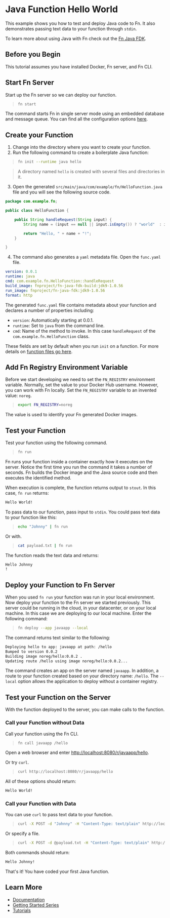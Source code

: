 # Java Function Hello World

This example shows you how to test and deploy Java code to Fn. It also demonstrates passing text data to your function through `stdin`. 

To learn more about using Java with Fn check out the [Fn Java FDK](https://github.com/fnproject/fdk-java).

## Before you Begin

This tutorial assumes you have installed Docker, Fn server, and Fn CLI.

## Start Fn Server

Start up the Fn server so we can deploy our function.

>```sh
>fn start
>```

The command starts Fn in single server mode using an embedded database and message queue. You can find all the
configuration options [here](../../../../docs/operating/options.md). 

## Create your Function 

1. Change into the directory where you want to create your function.
1. Run the following command to create a boilerplate Java function: 

>```sh
>fn init --runtime java hello
>```
    
>A directory named `hello` is created with several files and directories in it.

<ol start="3">
  <li>Open the generated <code>src/main/java/com/example/fn/HelloFunction.java</code> file and you will see the following source code.</li>
</ol>

```java
package com.example.fn;

public class HelloFunction {

    public String handleRequest(String input) {
        String name = (input == null || input.isEmpty()) ? "world"  : input;

        return "Hello, " + name + "!";
    }

}
```

<ol start="4">
  <li>The command also generates a <code>yaml</code> metadata file. Open the <code>func.yaml</code> file.</li>
</ol>

```yaml
version: 0.0.1
runtime: java
cmd: com.example.fn.HelloFunction::handleRequest
build_image: fnproject/fn-java-fdk-build:jdk9-1.0.56
run_image: fnproject/fn-java-fdk:jdk9-1.0.56
format: http
```

The generated `func.yaml` file contains metadata about your function and declares a number of properties including:

* `version`: Automatically starting at 0.0.1.
* `runtime`: Set to `java` from the command line.
* `cmd`: Name of the method to invoke. In this case `handleRequest` of the `com.example.fn.HelloFunction` class.

These fields are set by default when you run `init` on a function. For more details on [function files go here](../../../../docs/developers/function-file.md).

## Add Fn Registry Environment Variable

Before we start developing we need to set the `FN_REGISTRY` environment variable. Normally, set the value to your Docker Hub username. However, you can work with Fn locally.  Set the `FN_REGISTRY` variable to an invented value: `noreg`.

>```sh
>export FN_REGISTRY=noreg
>```

The value is used to identify your Fn generated Docker images.

## Test your Function

Test your function using the following command.

>```sh
>fn run
>```

Fn runs your function inside a container exactly how it executes on the server. Notice the first time you run the command it takes a number of seconds. Fn builds the Docker image and the Java source code and then executes the identified method.

When execution is complete, the function returns output to `stout`. In this case, `fn run` returns:

```txt
Hello World!
```

To pass data to our function, pass input to `stdin`. You could pass text data to your function like this:

>```sh
>echo "Johnny" | fn run
>```

Or with.

>```sh
>cat payload.txt | fn run
>```

The function reads the text data and returns:

```txt
Hello Johnny
!
```

## Deploy your Function to Fn Server

When you used `fn run` your function was run in your local environment. Now deploy your function to the Fn server we started previously. This server could be running in the cloud, in your datacenter, or on your local machine. In this case we are deploying to our local machine. Enter the following command: 

>```sh
>fn deploy --app javaapp --local
>```

The command returns text similar to the following:

```txt
Deploying hello to app: javaapp at path: /hello
Bumped to version 0.0.2
Building image noreg/hello:0.0.2 .
Updating route /hello using image noreg/hello:0.0.2...
```

The command creates an app on the server named `javaapp`. In addition, a route to your function created based on your directory name: `/hello`. The `--local` option allows the application to deploy without a container registry.

## Test your Function on the Server

With the function deployed to the server, you can make calls to the function. 

### Call your Function without Data

Call your function using the Fn CLI.

>```sh
>fn call javaapp /hello
>```

Open a web browser and enter <http://localhost:8080/r/javaapp/hello>.

Or try `curl`.
  
>```sh    
>curl http://localhost:8080/r/javaapp/hello
>```

All of these options should return:

```txt
Hello World!
```
    
### Call your Function with Data

You can use `curl` to pass text data to your function.

>```sh
>curl -X POST -d "Johnny" -H "Content-Type: text/plain" http://localhost:8080/r/javaapp/hello
>```

Or specify a file.

>```sh
>curl -X POST -d @payload.txt -H "Content-Type: text/plain" http://localhost:8080/r/javaapp/hello
>```

Both commands should return:

```txt
Hello Johnny!
```

That's it! You have coded your first Java function.

## Learn More

* [Documentation](../../../../docs)
* [Getting Started Series](../../../tutorial)
* [Tutorials](https://github.com/fnproject/tutorials)
